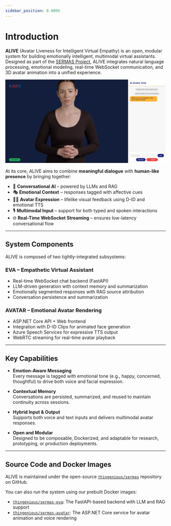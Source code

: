 ```yaml
---
sidebar_position: 0.0005
---
```


# Introduction

**ALIVE** (Avatar Liveness for Intelligent Virtual Empathy) is an open, modular system for building emotionally intelligent, multimodal virtual assistants. Designed as part of the [SERMAS Project](https://sermasproject.eu/), ALIVE integrates natural language processing, emotional modeling, real-time WebSocket communication, and 3D avatar animation into a unified experience.

![Preview](images/preview.webp "Preview")

At its core, ALIVE aims to combine **meaningful dialogue** with **human-like presence** by bringing together:

- 🤖 **Conversational AI** – powered by LLMs and RAG
- 🎭 **Emotional Context** – responses tagged with affective cues
- 🧍‍♀️ **Avatar Expression** – lifelike visual feedback using D-ID and emotional TTS
- 🎙️ **Multimodal Input** – support for both typed and spoken interactions
- 🌐 **Real-Time WebSocket Streaming** – ensures low-latency conversational flow

---

## System Components

ALIVE is composed of two tightly-integrated subsystems:

### EVA – Empathetic Virtual Assistant

- Real-time WebSocket chat backend (FastAPI)
- LLM-driven generation with context memory and summarization
- Emotionally segmented responses with RAG source attribution
- Conversation persistence and summarization

### AVATAR – Emotional Avatar Rendering

- ASP.NET Core API + Web frontend
- Integration with D-ID Clips for animated face generation
- Azure Speech Services for expressive TTS output
- WebRTC streaming for real-time avatar playback

---

## Key Capabilities

- **Emotion-Aware Messaging**  
  Every message is tagged with emotional tone (e.g., happy, concerned, thoughtful) to drive both voice and facial expression.

- **Contextual Memory**  
  Conversations are persisted, summarized, and reused to maintain continuity across sessions.

- **Hybrid Input & Output**  
  Supports both voice and text inputs and delivers multimodal avatar responses.

- **Open and Modular**  
  Designed to be composable, Dockerized, and adaptable for research, prototyping, or production deployments.

---

## Source Code and Docker Images

ALIVE is maintained under the open-source [`thingenious/sermas`](https://github.com/thingenious/sermas) repository on GitHub.

You can also run the system using our prebuilt Docker images:

- [`thingenious/sermas-eva`](https://hub.docker.com/r/thingenious/sermas-eva): The FastAPI-based backend with LLM and RAG support
- [`thingenious/sermas-avatar`](https://hub.docker.com/r/thingenious/sermas-avatar): The ASP.NET Core service for avatar animation and voice rendering
